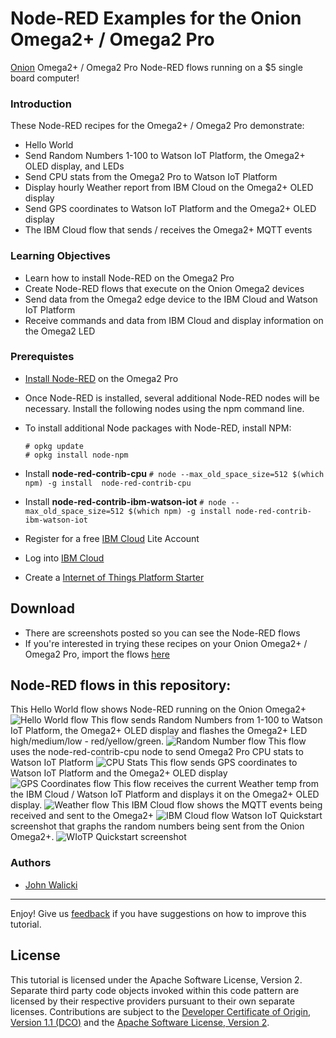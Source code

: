 # Node-RED Examples for the Onion Omega2+ / Omega2 Pro

[Onion](https://onion.io/) Omega2+ / Omega2 Pro Node-RED flows running on a $5 single board computer!

### Introduction

These Node-RED recipes for the Omega2+ / Omega2 Pro demonstrate:
- Hello World
- Send Random Numbers 1-100 to Watson IoT Platform, the Omega2+ OLED display, and LEDs
- Send CPU stats from the Omega2 Pro to Watson IoT Platform
- Display hourly Weather report from IBM Cloud on the Omega2+ OLED display
- Send GPS coordinates to Watson IoT Platform and the Omega2+ OLED display
- The IBM Cloud flow that sends / receives the Omega2+ MQTT events

### Learning Objectives

- Learn how to install Node-RED on the Omega2 Pro
- Create Node-RED flows that execute on the Onion Omega2 devices
- Send data from the Omega2 edge device to the IBM Cloud and Watson IoT Platform
- Receive commands and data from IBM Cloud and display information on the Omega2 LED 

### Prerequistes

- [Install Node-RED](https://github.com/OnionIoT/Onion-Docs/blob/master/Omega2/Documentation/Doing-Stuff/node-red.md) on the Omega2 Pro
- Once Node-RED is installed, several additional Node-RED nodes will be necessary. Install the following nodes using the npm command line.
- To install additional Node packages with Node-RED,  install NPM:
  ```
  # opkg update
  # opkg install node-npm
  ```

- Install **node-red-contrib-cpu**
 ```# node --max_old_space_size=512 $(which npm) -g install  node-red-contrib-cpu```
- Install **node-red-contrib-ibm-watson-iot**
 ```# node --max_old_space_size=512 $(which npm) -g install node-red-contrib-ibm-watson-iot```
- Register for a free [IBM Cloud](https://cloud.ibm.com/registration?cm_mmc=ibmdev-_-omega2-_-gitbhub-_-jwalicki) Lite Account
- Log into [IBM Cloud](http://cloud.ibm.com)
- Create a [Internet of Things Platform Starter](https://cloud.ibm.com/catalog/starters/internet-of-things-platform-starter) 


## Download

- There are screenshots posted so you can see the Node-RED flows
- If you're interested in trying these recipes on your Onion Omega2+ / Omega2 Pro, import the flows [here](flows/OnionPro-NodeRED-examples.json)


## Node-RED flows in this repository:
This Hello World flow shows Node-RED running on the Onion Omega2+
![Hello World flow](screenshots/OnionOmega2-HelloWorld-NodeRED-flow.png?raw=true "Omega2 Hello World flow")
This flow sends Random Numbers from 1-100 to Watson IoT Platform, the Omega2+ OLED display and flashes the Omega2+ LED high/medium/low - red/yellow/green.
![Random Number flow](screenshots/OnionOmega2-SendData2WIoTP-NodeRED-flow.png?raw=true "Omega2 Random Num to Watson flow")
This flow uses the node-red-contrib-cpu node to send Omega2 Pro CPU stats to Watson IoT Platform
![CPU Stats](screenshots/Omega2Pro-NodeRED-WIoTP-CPU-flow.png?raw=true "Omega2 Pro CPU Stats flow")
This flow sends GPS coordinates to Watson IoT Platform and the Omega2+ OLED display
![GPS Coordinates flow](screenshots/OnionOmega2-GPS2OLEDWatsonIoT-NodeRED-flow.png?raw=true "Omega2 GPS Coors to Watson flow")
This flow receives the current Weather temp from the IBM Cloud / Watson IoT Platform and displays it on the Omega2+ OLED display.
![Weather flow](screenshots/OnionOmega2-WeatherReport2OLED-NodeRED-flow.png?raw=true "Omega2 Weather report from Watson flow")
This IBM Cloud flow shows the MQTT events being received and sent to the Omega2+
![IBM Cloud flow](screenshots/IBMCloud-OnionOmega2-sendreceive-MQTT-Events.png?raw=true "Omega2 IBMCloud Watson flow")
Watson IoT Quickstart screenshot that graphs the random numbers being sent from the Onion Omega2+.
![WIoTP Quickstart screenshot](screenshots/WatsonIoT-QuickStart-OnionOmega2-graph-MQTT-Events.png?raw=true "Watson IoT Quickstart graph of Omega2 data")

### Authors

- [John Walicki](https://github.com/johnwalicki)

___

Enjoy!  Give us [feedback](https://github.com/johnwalicki/Node-RED-Onion-Omega2-Examples/issues) if you have suggestions on how to improve this tutorial.

## License

This tutorial is licensed under the Apache Software License, Version 2.  Separate third party code objects invoked within this code pattern are licensed by their respective providers pursuant to their own separate licenses. Contributions are subject to the [Developer Certificate of Origin, Version 1.1 (DCO)](https://developercertificate.org/) and the [Apache Software License, Version 2](http://www.apache.org/licenses/LICENSE-2.0.txt).
